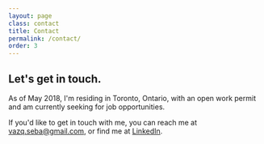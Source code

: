 ```yaml
---
layout: page
class: contact
title: Contact
permalink: /contact/
order: 3
---
```


<section class="content-description">
  <h2 class="content-lead">Let's <span>get in touch</span>.</h2>
  <p>As of May 2018, I'm residing in Toronto, Ontario, with an open work permit and am currently <span class="content-highlight">seeking for job opportunities</span>.</p>
  <p>If you'd like to get in touch with me, you can reach me at <a href="mailto:vazq.seba+website@gmail.com">vazq.seba@gmail.com</a>, or find me at <a href="https://www.linkedin.com/in/sebavazquez/">LinkedIn</a>.</p>
</section>